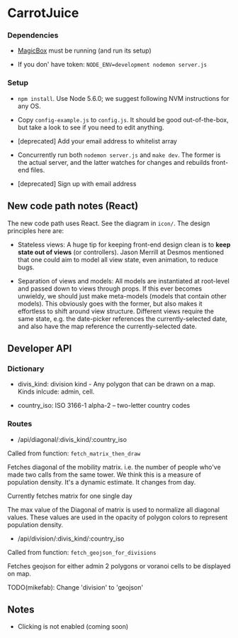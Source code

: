 CarrotJuice
===========

### Dependencies

-   [MagicBox](<https://github.com/mikefab/majicbox>) must be running (and run
    its setup)

-   If you don' have token: `NODE_ENV=development nodemon server.js`

### Setup

-   `npm install`. Use Node 5.6.0; we suggest following NVM instructions for any
    OS.

-   Copy `config-example.js` to `config.js`. It should be good out-of-the-box,
    but take a look to see if you need to edit anything.

-   [deprecated] Add your email address to whitelist array

-   Concurrently run both `nodemon server.js` and `make dev`. The former is the
    actual server, and the latter watches for changes and rebuilds front-end
    files.

-   [deprecated] Sign up with email address

New code path notes (React)
---------------------------

The new code path uses React. See the diagram in `icon/`. The design principles
here are:

-   Stateless views: A huge tip for keeping front-end design clean is to **keep
    state out of views** (or controllers). Jason Merrill at Desmos mentioned
    that one could aim to model all view state, even animation, to reduce bugs.

-   Separation of views and models: All models are instantiated at root-level
    and passed down to views through props. If this ever becomes unwieldy, we
    should just make meta-models (models that contain other models). This
    obviously goes with the former, but also makes it effortless to shift around
    view structure. Different views require the same state, e.g. the date-picker
    references the currently-selected date, and also have the map reference the
    currently-selected date.

Developer API
-------------

### Dictionary

-   divis\_kind: division kind - Any polygon that can be drawn on a map. Kinds
    inlcude: admin, cell.

-   country\_iso: ISO 3166-1 alpha-2 – two-letter country codes

### Routes

-   /api/diagonal/:divis\_kind/:country\_iso

Called from function: `fetch_matrix_then_draw`

Fetches diagonal of the mobility matrix. i.e. the number of people who've made
two calls from the same tower. We think this is a measure of population density.
It's a dynamic estimate. It changes from day.

Currently fetches matrix for one single day

The max value of the Diagonal of matrix is used to normalize all diagonal
values. These values are used in the opacity of polygon colors to represent
population density.

-   /api/division/:divis\_kind/:country\_iso

Called from function: `fetch_geojson_for_divisions`

Fetches geojson for either admin 2 polygons or voranoi cells to be displayed on
map.

TODO(mikefab): Change 'division' to 'geojson'

Notes
-----

-   Clicking is not enabled (coming soon)
